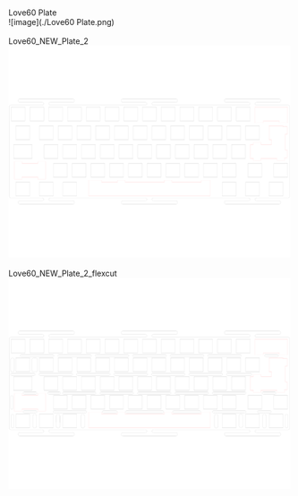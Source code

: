 <br/>Love60 Plate<br/>![image](./Love60 Plate.png)<br/>
<br/>Love60_NEW_Plate_2<br/>![image](./Love60_NEW_Plate_2.png)<br/>
<br/>Love60_NEW_Plate_2_flexcut<br/>![image](./Love60_NEW_Plate_2_flexcut.png)<br/>
